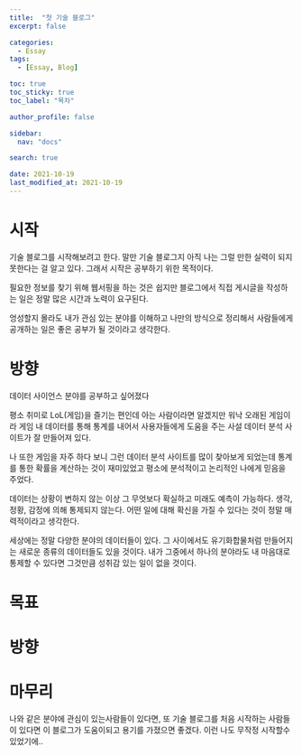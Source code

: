 ```yaml
---
title:  "첫 기술 블로그" 
excerpt: false

categories:
  - Essay
tags:
  - [Essay, Blog]

toc: true
toc_sticky: true
toc_label: "목차"

author_profile: false

sidebar:
  nav: "docs"

search: true

date: 2021-10-19
last_modified_at: 2021-10-19
---
```

<!--  공지사항 - {: .notice--success} -->
<!--  버튼 추가 - [Text](#link){: .btn .btn--success} -->

<!-- ![essay-1](https://github.com/on99yu/on99yu.github.io/blob/master/images/essay-1.jpg?raw=true)
{: .text-center} -->


# 시작

기술 블로그를 시작해보려고 한다.
말만 기술 블로그지 아직 나는 그럴 만한 실력이 되지 못한다는 걸 알고 있다.
그래서 시작은 공부하기 위한 목적이다.


필요한 정보를 찾기 위해 웹서핑을 하는 것은 쉽지만
블로그에서 직접 게시글을 작성하는 일은 정말 많은 시간과 노력이 요구된다.


엉성할지 몰라도 내가 관심 있는 분야를 이해하고
나만의 방식으로 정리해서 사람들에게 공개하는 일은 좋은 공부가 될 것이라고 생각한다.



# 방향

데이터 사이언스 분야를 공부하고 싶어졌다

평소 취미로 LoL(게임)을 즐기는 편인데 아는 사람이라면 알겠지만
워낙 오래된 게임이라 게임 내 데이터를 통해 통계를 내어서 사용자들에게 도움을 주는 사설 데이터 분석 사이트가 잘 만들어져 있다.


나 또한 게임을 자주 하다 보니 그런 데이터 분석 사이트를 많이 찾아보게 되었는데 통계를 통한 확률을 계산하는 것이 재미있었고 평소에 분석적이고 논리적인 나에게 믿음을 주었다.


데이터는 상황이 변하지 않는 이상 그 무엇보다 확실하고 미래도 예측이 가능하다. 생각, 정황, 감정에 의해 통제되지 않는다. 어떤 일에 대해 확신을 가질 수 있다는 것이 정말 매력적이라고 생각한다. 


세상에는 정말 다양한 분야의 데이터들이 있다. 그 사이에서도 유기화합물처럼 만들어지는 새로운 종류의 데이터들도 있을 것이다.
내가 그중에서 하나의 분야라도 내 마음대로 통제할 수 있다면 그것만큼 성취감 있는 일이 없을 것이다.
   

# 목표

<!-- 
하지만 막상 데이터 사이언스 공부라고 하면 실제로 무엇을 공부해야하는지 몰랐다. 알고 공부한다고해도 내가 지식을 습득했다는 증거 자료를 남기기가 어려울것같았다. 컴퓨터속 데이터들이 눈에 보이는것이 아니기때문에...


그래서 내가 직접 데이터 분석 웹사이트를 만들기로 결심했다.
과정이 복잡하고 배울것이 많겠지만 충분히 시간을 들여 차근차근 해나가보다면 못할것도 없다고 생각한다


내가 관심있는 LoL(롤) 데이터를 직접다뤄보고 사이트를 만들어보면 
포트폴리오로 사용할수도있고 프론트엔드 백엔드 데이터베이스 공부도 많이 될것이다


이 프로젝트를 진행하면서 내가 얻어가는 것으 여러가지일것이라고 예상한다
보통 한가지 목적에 몰두하다보면 시간이 지날수록 문제 막히가 답답해지면
내가 향해가는길에 대한 방향성과 정체성에 혼돈이 와 지루해질수있다
내가 이것으로 부터 얻어가는것이 다양하다고 생각하면 쉽게 지치기 않을수있다고 생각한다 

내가 이 웹페이지를 만들면서 배우는것은
1. 데이터베이스 다루기
2. 웹 제작의 숙련도향상/ 스킬향상
3. 자료를 공부하면서 영어 독해능력 향상
4. 내 실생활에서 사용가능 유용

-->
# 방향

<!--

솔직히 말씀드리자면 지금 저의 개발 수준은 굉장히 낮습니다
Github 블로그를 개설하고 커스텀 하는대도 오랜시간 애를 먹어서 포스팅 하나 
마음에 들게 올리는데까지 포기하고싶었던적이 많았습니다..

하지만 또 처음이 어렵다라는것을 알고있거든요. 여기서 포기해버리면 어떤일도 해내지 못하지않을까 생각합니다. 오래 달리기를 하는데 처음부터 속도를 올리면 안되잖아요? ㅎㅎ
조금씩 조금씩 차근차근 해나가보려고 합니다
그렇게 해서 처음에는 1달에 1게시물은 무조건 올리기 

긴글을 읽어 내려갈때, 집중이 흐트러지지않고 정돈이 잘 된 글을 쓰고 싶습니다
블로그에 모든 정보를 적는다고해도 사람들은 자신이 필요한 정보만 찾아가게되기 마련이라고 생각합니다
그 과정에서 글에대한 지루함, 어수선함을 피하기위해 노력할겁니다

-->

# 마무리

나와 같은 분야에 관심이 있는사람들이 있다면, 
또 기술 블로그를 처음 시작하는 사람들이 있다면 이 블로그가 도움이되고 용기를 가졌으면 좋겠다. 이런 나도 무작정 시작할수 있었기에..

<!-- 
누구라도 블로그를 시작할수있지 않을까 하는생각이 든다

공개적(방문자는 아무도없지만)인 곳에 제 생각들을 정리하여 적는일이 처음이여서
어색함을 느끼고있습니다
글쓰기라는게 이렇게 어려운 일인지를 이번에 깨달아 정말 많은 시간과 노력이 투자되야 할것같아요 ㅎㅎ..


이 블로그의 외관, 디자인도 신경쓰면서 적잘한 디자인 감각도 길러나가려고하는데 불편하시거나 수정했으면 좋을것같은 부분은 언제든지 피드백 해주시면 감사하겠습니다.

-->